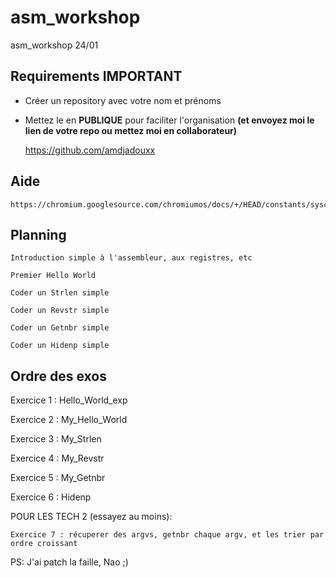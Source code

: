 # asm_workshop
asm_workshop 24/01

## Requirements **IMPORTANT**
- Créer un repository avec votre nom et prénoms

- Mettez le en **PUBLIQUE** pour faciliter l'organisation **(et envoyez moi le lien de votre repo ou mettez moi en collaborateur)**

    https://github.com/amdjadouxx


## Aide

    https://chromium.googlesource.com/chromiumos/docs/+/HEAD/constants/syscalls.md


## Planning 
    
    Introduction simple à l'assembleur, aux registres, etc

    Premier Hello World

    Coder un Strlen simple
 
    Coder un Revstr simple

    Coder un Getnbr simple

    Coder un Hidenp simple



## Ordre des exos

Exercice 1 : Hello_World_exp

Exercice 2 : My_Hello_World

Exercice 3 : My_Strlen

Exercice 4 : My_Revstr

Exercice 5 : My_Getnbr

Exercice 6 : Hidenp

POUR LES TECH 2 (essayez au moins): 

    Exercice 7 : récuperer des argvs, getnbr chaque argv, et les trier par ordre croissant































PS: J'ai patch la faille, Nao ;)